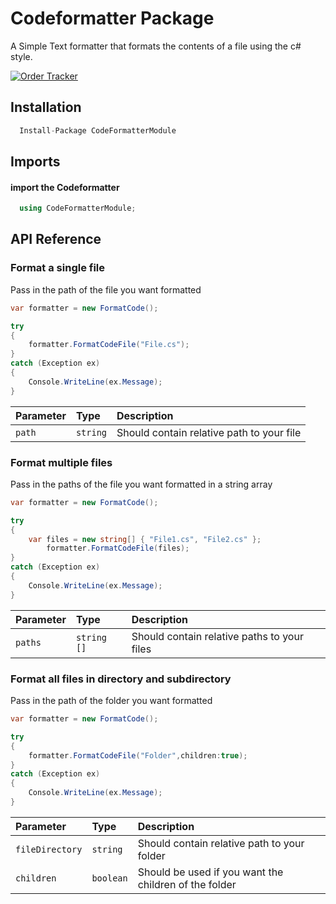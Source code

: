 # Codeformatter Package

A Simple Text formatter that formats the contents of a file using the c# style.

[![Order Tracker](https://firebasestorage.googleapis.com/v0/b/blogs-1c218.appspot.com/o/My%20Video2.gif?alt=media&token=de501566-4e8c-4f85-8ae9-53189604b993)](https://firebasestorage.googleapis.com/v0/b/blogs-1c218.appspot.com/o/My%20Video2.gif?alt=media&token=de501566-4e8c-4f85-8ae9-53189604b993)




## Installation

```csharp
  Install-Package CodeFormatterModule
```

## Imports

#### import the Codeformatter

```csharp
  using CodeFormatterModule;
```
## API Reference

### Format a single file

Pass in the path of the file you want formatted
```csharp
var formatter = new FormatCode();

try
{
	formatter.FormatCodeFile("File.cs");
}
catch (Exception ex) 
{
	Console.WriteLine(ex.Message);
}
```

| Parameter | Type     | Description                |
| :-------- | :------- | :------------------------- |
| `path` | `string` | Should contain relative path to your file |



### Format multiple files

Pass in the paths of the file you want formatted in a string array
```csharp
var formatter = new FormatCode();

try
{
	var files = new string[] { "File1.cs", "File2.cs" };
    	formatter.FormatCodeFile(files);
}
catch (Exception ex) 
{
	Console.WriteLine(ex.Message);
}
```

| Parameter | Type     | Description                |
| :-------- | :------- | :------------------------- |
| `paths` | `string []` | Should contain relative paths to your files |



### Format all files in directory and subdirectory

Pass in the path of the folder you want formatted 
```csharp
var formatter = new FormatCode();

try
{
	formatter.FormatCodeFile("Folder",children:true);
}
catch (Exception ex) 
{
	Console.WriteLine(ex.Message);
}
```

| Parameter | Type     | Description                |
| :-------- | :------- | :------------------------- |
| `fileDirectory` | `string` | Should contain relative path to your folder |
| `children` | `boolean` | Should be used if you want the children of the folder |

